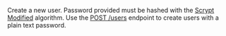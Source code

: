 Create a new user.
Password provided must be hashed with the [Scrypt Modified](https://gist.github.com/Meldiron/eecf84a0225eccb5a378d45bb27462cc) algorithm.
Use the [POST /users](https://appwrite.io/docs/server/users#usersCreate) endpoint to create users with a plain text password.
